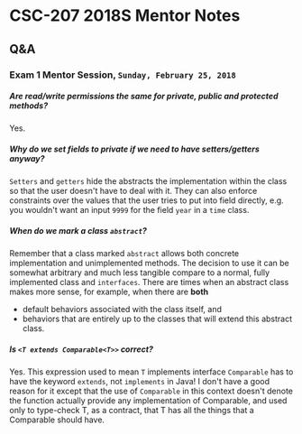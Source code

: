 # CSC-207 2018S Mentor Notes


## Q&A


### Exam 1 Mentor Session, `Sunday, February 25, 2018`

##### Are read/write permissions the same for private, public and protected methods?
Yes.

##### Why do we set fields to private if we need to have setters/getters anyway?
`Setters` and `getters` hide the abstracts the implementation within the class so that the user doesn't have to deal with it. They can also enforce constraints over the values that the user tries to put into field directly, e.g. you wouldn't want an input `9999` for the field `year` in a `time` class.  

##### When do we mark a class `abstract`?
Remember that a class marked `abstract` allows both concrete implementation and unimplemented methods. The decision to use it can be somewhat arbitrary and much less tangible compare to a normal, fully implemented class and `interfaces`. There are times when an abstract class makes more sense, for example, when there are **both**
- default behaviors associated with the class itself, and
- behaviors that are entirely up to the classes that will extend this abstract class.


##### Is `<T extends Comparable<T>>` correct?
Yes. This expression used to mean `T` implements interface `Comparable` has to have the keyword `extends`, not `implements` in Java! I don't have a good reason for it except that the use of `Comparable` in this context doesn't denote the function actually provide any implementation of Comparable, and used only to type-check T, as a contract, that T has all the things that a Comparable should have. 

